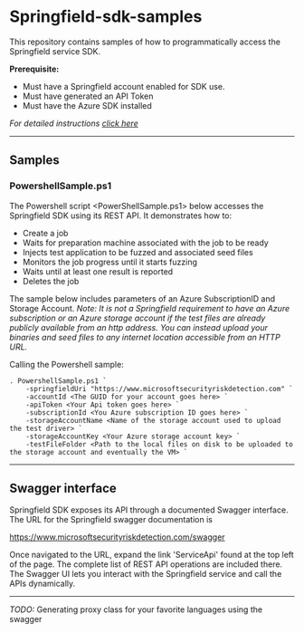 # Springfield-sdk-samples

This repository contains samples of how to programmatically access the Springfield service SDK.

**Prerequisite:**
- Must have a Springfield account enabled for SDK use.
- Must have generated an API Token
- Must have the Azure SDK installed

*For detailed instructions [click here](https://github.com/Microsoft/springfield-sdk-samples/wiki/Prerequisites)*

---
## Samples

### PowershellSample.ps1

The Powershell script <PowerShellSample.ps1> below accesses the Springfield SDK using its REST API.
It demonstrates how to:
  - Create a job
  - Waits for preparation machine associated with the job to be ready
  - Injects test application to be fuzzed and associated seed files
  - Monitors the job progress until it starts fuzzing
  - Waits until at least one result is reported
  - Deletes the job

The sample below includes parameters of an Azure SubscriptionID and Storage Account.  *Note:  It is not a Springfield requirement to have an Azure subscription or an Azure storage account if the test files are already publicly available from an http address.  You can instead upload your binaries and seed files to any internet location accessible from an HTTP URL.*

Calling the Powershell sample:

    . PowershellSample.ps1 `
        -springfieldUri "https://www.microsoftsecurityriskdetection.com" `
        -accountId <The GUID for your account goes here> `
        -apiToken <Your Api token goes here> `
        -subscriptionId <You Azure subscription ID goes here> `
        -storageAccountName <Name of the storage account used to upload the test driver> `
        -storageAccountKey <Your Azure storage account key> `
        -testFileFolder <Path to the local files on disk to be uploaded to the storage account and eventually the VM> `
---

## Swagger interface

Springfield SDK exposes its API through a documented Swagger interface. The URL for the Springfield swagger documentation is

https://www.microsoftsecurityriskdetection.com/swagger

Once navigated to the URL, expand the link 'ServiceApi' found at the top left of the page. The complete list of REST API operations are included there.  The Swagger UI lets you interact with the Springfield service and call the APIs dynamically.

---

*TODO:* Generating proxy class for your favorite languages using the swagger
